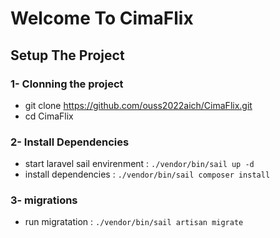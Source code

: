 # Welcome To CimaFlix 
## Setup The Project 
### 1- Clonning the project 
- git clone https://github.com/ouss2022aich/CimaFlix.git
- cd CimaFlix
### 2- Install Dependencies   

- start laravel sail envirenment :  ``` ./vendor/bin/sail up -d ```
- install dependencies : ```./vendor/bin/sail composer install ```


### 3- migrations 
- run migratation : ```./vendor/bin/sail artisan migrate ```


